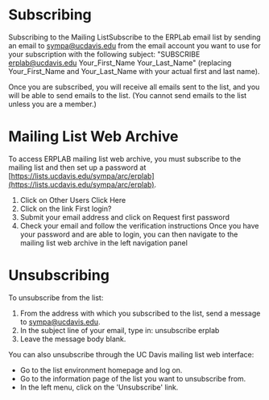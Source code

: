 # Subscribing
Subscribing to the Mailing ListSubscribe to the ERPLab email list by sending an email to sympa@ucdavis.edu from the email account you want to use for your subscription with the following subject: "SUBSCRIBE erplab@ucdavis.edu Your_First_Name Your_Last_Name" (replacing Your_First_Name and Your_Last_Name with your actual first and last name).

Once you are subscribed, you will receive all emails sent to the list, and you will be able to send emails to the list.  (You cannot send emails to the list unless you are a member.)

# Mailing List Web Archive
To access ERPLAB mailing list web archive, you must subscribe to the mailing list and then set up a password at [https://lists.ucdavis.edu/sympa/arc/erplab](https://lists.ucdavis.edu/sympa/arc/erplab).
1. Click on Other Users Click Here
1. Click on the link First login?
1. Submit your email address and click on Request first password
1. Check your email and follow the verification instructions
Once you have your password and are able to login, you can then navigate to the mailing list web archive in the left navigation panel

# Unsubscribing
To unsubscribe from the list:
1. From the address with which you subscribed to the list, send a message to sympa@ucdavis.edu.
1. In the subject line of your email, type in: unsubscribe erplab
1. Leave the message body blank.

You can also unsubscribe through the UC Davis mailing list web interface:
* Go to the list environment homepage and log on.
* Go to the information page of the list you want to unsubscribe from.
* In the left menu, click on the 'Unsubscribe' link.